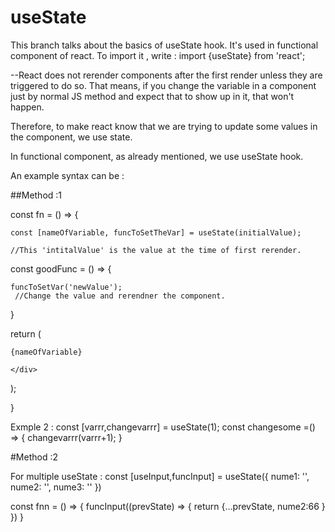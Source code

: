 # useState

This branch talks about the basics of useState hook. It's used in functional component of react.
To import it , write :
import {useState} from 'react';

--React does not rerender components after the first render unless they are triggered to do so. That means, if you change the variable in a component just by normal JS method and expect that to show up in it, that won't happen. 

Therefore, to make react know that we are trying to update some values in the component, we use state. 

In functional component, as already mentioned, we use useState hook.

An example syntax can be : 

##Method :1

const fn = () => {

    const [nameOfVariable, funcToSetTheVar] = useState(initialValue);

    //This 'intitalValue' is the value at the time of first rerender.

const goodFunc = () =>  {

    funcToSetVar('newValue');
     //Change the value and rerendner the component.
}

return (
    <div onClick={goodFunc}> 

    {nameOfVariable}

    </div>
);
  
}  

Exmple 2 :
const [varrr,changevarrr] = useState(1);
    const changesome =() => {
        changevarrr(varrr+1);
    }

#Method :2 

For multiple useState :
const [useInput,funcInput] = useState({
    nume1: '',
    nume2: '',
    nume3: ''
})

const fnn = () => {
    funcInput((prevState) => {
       return {...prevState,
        nume2:66 }
    })
}